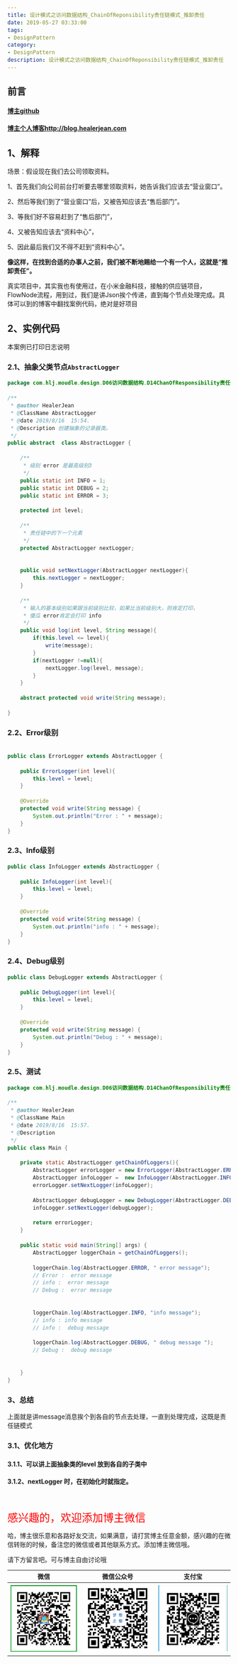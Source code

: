 ```yaml
---
title: 设计模式之访问数据结构_ChainOfReponsibility责任链模式_推卸责任
date: 2019-05-27 03:33:00
tags: 
- DesignPattern
category: 
- DesignPattern
description: 设计模式之访问数据结构_ChainOfReponsibility责任链模式_推卸责任
---
```


<!-- 

https://raw.githubusercontent.com/HealerJean/HealerJean.github.io/master/blogImages/
　　首行缩进

<font  clalss="healerColor" color="red" size="5" >     </font>

<font  clalss="healerSize"  size="5" >     </font>
-->




## 前言

#### [博主github](https://github.com/HealerJean)
#### [博主个人博客http://blog.healerjean.com](http://HealerJean.github.io)    





## 1、解释

场景：假设现在我们去公司领取资料。    

1、首先我们向公司前台打听要去哪里领取资料，她告诉我们应该去“营业窗口”。     

2、然后等我们到了“营业窗口”后，又被告知应该去“售后部门”。    

3、等我们好不容易赶到了“售后部门”，    

4、又被告知应该去“资料中心”，        

5、因此最后我们又不得不赶到“资料中心”。     

**像这样，在找到合适的办事人之前，我们被不断地赐给一个有一个人，这就是“推卸责任”。**



真实项目中，其实我也有使用过，在小米金融科技，接触的供应链项目，FlowNode流程，用到过，我们是讲Json挨个传递，直到每个节点处理完成。具体可以到的博客中翻找案例代码，绝对是好项目



## 2、实例代码



本案例已打印日志说明



### 2.1、抽象父类节点`AbstractLogger`

```java
package com.hlj.moudle.design.D06访问数据结构.D14ChanOfResponsibility责任链模式;

/**
 * @author HealerJean
 * @ClassName AbstractLogger
 * @date 2019/8/16  15:54.
 * @Description 创建抽象的记录器类。
 */
public abstract  class AbstractLogger {

    /**
     * 级别 error 是最高级别3
     */
    public static int INFO = 1;
    public static int DEBUG = 2;
    public static int ERROR = 3;

    protected int level;

    /**
     * 责任链中的下一个元素
     */
    protected AbstractLogger nextLogger;


    public void setNextLogger(AbstractLogger nextLogger){
        this.nextLogger = nextLogger;
    }

    /**
     * 输入的基本级别如果跟当前级别比较，如果比当前级别大，则肯定打印，
     * 傻瓜 error肯定会打印 info
     */
    public void log(int level, String message){
        if(this.level <= level){
            write(message);
        }
        if(nextLogger !=null){
            nextLogger.log(level, message);
        }
    }

    abstract protected void write(String message);

}

```



### 2.2、Error级别



```java

public class ErrorLogger extends AbstractLogger {

    public ErrorLogger(int level){
        this.level = level;
    }

    @Override
    protected void write(String message) {
        System.out.println("Error : " + message);
    }
}

```



### 2.3、Info级别

```java
public class InfoLogger extends AbstractLogger {

    public InfoLogger(int level){
        this.level = level;
    }

    @Override
    protected void write(String message) {
        System.out.println("info : " + message);
    }
}
```



### 2.4、Debug级别

```java
public class DebugLogger extends AbstractLogger {

    public DebugLogger(int level){
        this.level = level;
    }

    @Override
    protected void write(String message) {
        System.out.println("Debug : " + message);
    }
}

```



### 2.5、测试

```java
package com.hlj.moudle.design.D06访问数据结构.D14ChanOfResponsibility责任链模式;

/**
 * @author HealerJean
 * @ClassName Main
 * @date 2019/8/16  15:57.
 * @Description
 */
public class Main {

    private static AbstractLogger getChainOfLoggers(){
        AbstractLogger errorLogger = new ErrorLogger(AbstractLogger.ERROR);
        AbstractLogger infoLogger =  new InfoLogger(AbstractLogger.INFO);
        errorLogger.setNextLogger(infoLogger);

        AbstractLogger debugLogger = new DebugLogger(AbstractLogger.DEBUG);
        infoLogger.setNextLogger(debugLogger);

        return errorLogger;
    }

    public static void main(String[] args) {
        AbstractLogger loggerChain = getChainOfLoggers();

        loggerChain.log(AbstractLogger.ERROR, " error message");
        // Error :  error message
        // info :  error message
        // Debug :  error message


        loggerChain.log(AbstractLogger.INFO, "info message");
        // info : info message
        // info :  debug message

        loggerChain.log(AbstractLogger.DEBUG, " debug message ");
        // Debug :  debug message


    }
}

```



### 3、总结

上面就是讲message消息挨个到各自的节点去处理，一直到处理完成，这既是责任链模式



### 3.1、优化地方

#### 3.1.1、可以讲上面抽象类的level 放到各自的子类中

#### 3.1.2、nextLogger 时，在初始化时就指定。





<br/>
<br/>

<font  color="red" size="5" >     
感兴趣的，欢迎添加博主微信
 </font>

<br/>



哈，博主很乐意和各路好友交流，如果满意，请打赏博主任意金额，感兴趣的在微信转账的时候，备注您的微信或者其他联系方式。添加博主微信哦。    

请下方留言吧。可与博主自由讨论哦

|微信 | 微信公众号|支付宝|
|:-------:|:-------:|:------:|
| ![微信](https://raw.githubusercontent.com/HealerJean/HealerJean.github.io/master/assets/img/tctip/weixin.jpg)|![微信公众号](https://raw.githubusercontent.com/HealerJean/HealerJean.github.io/master/assets/img/my/qrcode_for_gh_a23c07a2da9e_258.jpg)|![支付宝](https://raw.githubusercontent.com/HealerJean/HealerJean.github.io/master/assets/img/tctip/alpay.jpg) |



<!-- Gitalk 评论 start  -->

<link rel="stylesheet" href="https://unpkg.com/gitalk/dist/gitalk.css">
<script src="https://unpkg.com/gitalk@latest/dist/gitalk.min.js"></script> 
<div id="gitalk-container"></div>    
 <script type="text/javascript">
    var gitalk = new Gitalk({
		clientID: `1d164cd85549874d0e3a`,
		clientSecret: `527c3d223d1e6608953e835b547061037d140355`,
		repo: `HealerJean.github.io`,
		owner: 'HealerJean',
		admin: ['HealerJean'],
		id: 'DuOpsrALa7TUXty8',
    });
    gitalk.render('gitalk-container');
</script> 


<!-- Gitalk end -->

